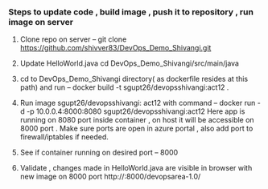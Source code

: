 ### Steps to update code , build image , push it to repository , run image on server 
1) Clone repo on server –
git clone https://github.com/shivver83/DevOps_Demo_Shivangi.git

2) Update HelloWorld.java
cd DevOps_Demo_Shivangi/src/main/java

3) cd to DevOps_Demo_Shivangi directory( as dockerfile resides at this path)  and run –
docker build -t sgupt26/devopsshivangi:act12 .

4) Run image sgupt26/devopsshivangi: act12  with command –
docker run -d -p 10.0.0.4:8000:8080  sgupt26/devopsshivangi:act12
Here app is running on 8080 port inside container , on host it will be accessible on 8000 port .
Make sure ports are open in azure portal , also add port to firewall/iptables if needed.

5) See if container running on desired port – 8000

6) Validate , changes made in HelloWorld.java  are visible in browser with new image on 8000 port 
http://<server public ip>:8000/devopsarea-1.0/
